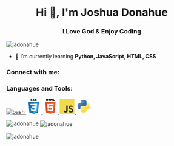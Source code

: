 <h1 align="center">Hi 👋, I'm Joshua Donahue</h1>
<h3 align="center">I Love God & Enjoy Coding</h3>

<p align="left"> <img src="https://komarev.com/ghpvc/?username=jadonahue&label=Profile%20views&color=0e75b6&style=flat" alt="jadonahue" /> </p>

- 🌱 I’m currently learning **Python, JavaScript, HTML, CSS**

<h3 align="left">Connect with me:</h3>
<p align="left">
</p>

<h3 align="left">Languages and Tools:</h3>
<p align="left"> <a href="https://www.gnu.org/software/bash/" target="_blank" rel="noreferrer"> <img src="https://www.vectorlogo.zone/logos/gnu_bash/gnu_bash-icon.svg" alt="bash" width="40" height="40"/> </a> <a href="https://www.w3schools.com/css/" target="_blank" rel="noreferrer"> <img src="https://raw.githubusercontent.com/devicons/devicon/master/icons/css3/css3-original-wordmark.svg" alt="css3" width="40" height="40"/> </a> <a href="https://www.w3.org/html/" target="_blank" rel="noreferrer"> <img src="https://raw.githubusercontent.com/devicons/devicon/master/icons/html5/html5-original-wordmark.svg" alt="html5" width="40" height="40"/> </a> <a href="https://developer.mozilla.org/en-US/docs/Web/JavaScript" target="_blank" rel="noreferrer"> <img src="https://raw.githubusercontent.com/devicons/devicon/master/icons/javascript/javascript-original.svg" alt="javascript" width="40" height="40"/> </a> <a href="https://www.python.org" target="_blank" rel="noreferrer"> <img src="https://raw.githubusercontent.com/devicons/devicon/master/icons/python/python-original.svg" alt="python" width="40" height="40"/> </a> </p>

<p><img align="left" src="https://github-readme-stats.vercel.app/api/top-langs?username=jadonahue&show_icons=true&theme=dark&locale=en&layout=compact" alt="jadonahue" /></p>

<p>&nbsp;<img align="center" src="https://github-readme-stats.vercel.app/api?username=jadonahue&show_icons=true&theme=dark&locale=en" alt="jadonahue" /></p>

<p><img align="center" src="https://github-readme-streak-stats.herokuapp.com/?user=jadonahue&theme=dark" alt="jadonahue" /></p>
